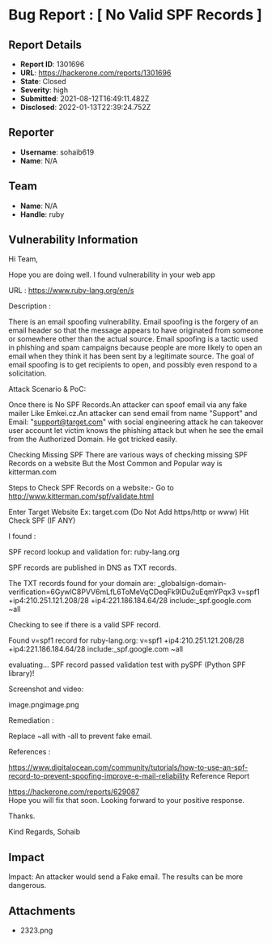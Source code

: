 # Bug Report : [ No Valid SPF Records ]

## Report Details
- **Report ID**: 1301696
- **URL**: https://hackerone.com/reports/1301696
- **State**: Closed
- **Severity**: high
- **Submitted**: 2021-08-12T16:49:11.482Z
- **Disclosed**: 2022-01-13T22:39:24.752Z

## Reporter
- **Username**: sohaib619
- **Name**: N/A

## Team
- **Name**: N/A
- **Handle**: ruby

## Vulnerability Information
Hi Team,  

Hope you are doing well. I found vulnerability in your web app

URL :  https://www.ruby-lang.org/en/s

Description :

There is an email spoofing vulnerability. Email spoofing is the forgery of an email header so that the message appears to have originated from someone or somewhere other than the actual source. Email spoofing is a tactic used in phishing and spam campaigns because people are more likely to open an email when they think it has been sent by a legitimate source. The goal of email spoofing is to get recipients to open, and possibly even respond to a solicitation.

Attack Scenario & PoC:

Once there is No SPF Records.An attacker can spoof email via any fake mailer Like Emkei.cz.An attacker can send email from name "Support" and Email: "support@target.com" with social engineering attack he can takeover user account let victim knows the phishing attack but when he see the email from the Authorized Domain. He got tricked easily.

Checking Missing SPF
There are various ways of checking missing SPF Records on a website But the Most Common and Popular way is kitterman.com

Steps to Check SPF Records on a website:-
Go to http://www.kitterman.com/spf/validate.html

Enter Target Website Ex: target.com (Do Not Add https/http or www)
Hit Check SPF (IF ANY)

I found :  


SPF record lookup and validation for: ruby-lang.org

SPF records are published in DNS as TXT records.

The TXT records found for your domain are:
_globalsign-domain-verification=6GywlC8PVV6mLfL6ToMeVqCDeqFk9IDu2uEqmYPqx3
v=spf1 +ip4:210.251.121.208/28 +ip4:221.186.184.64/28 include:_spf.google.com ~all

Checking to see if there is a valid SPF record.

Found v=spf1 record for ruby-lang.org:
v=spf1 +ip4:210.251.121.208/28 +ip4:221.186.184.64/28 include:_spf.google.com ~all

evaluating...
SPF record passed validation test with pySPF (Python SPF library)!


Screenshot and video:

image.pngimage.png



Remediation :

Replace ~all with -all to prevent fake email.

References :

https://www.digitalocean.com/community/tutorials/how-to-use-an-spf-record-to-prevent-spoofing-improve-e-mail-reliability
Reference Report 

https://hackerone.com/reports/629087  
Hope you will fix that soon. Looking forward to your positive response. 

Thanks.



Kind Regards,
Sohaib

## Impact

Impact:
An attacker would send a Fake email. The results can be more dangerous.

## Attachments
- 2323.png
